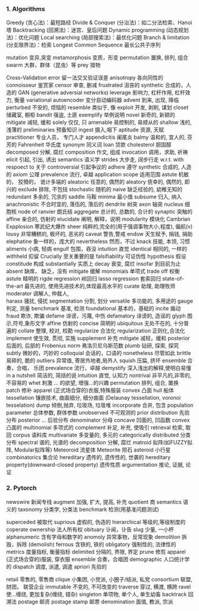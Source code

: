 ### 1. Algorithms
Greedy (贪心法)：最短路经
Divide & Conquer (分治法)：如二分法检索、Hanoi塔
Backtracking (回溯法)：迷宫、皇后问题
Dynamic programming (动态规划法)：优化问题
Local searching (局部搜索法)：最优化问题
Branch & limitation (分支限界法)：检索
Longest Common Sequence 最长公共子序列 

mutation 变异,突变
metamorphosis 变质，形变
permutation 置换, 排列, 组合
swarm 大群，群体（昆虫）等
prey 猎物

Cross-Validation error 留一法交叉验证误差
anisotropy 各向同性的
connoisseur 鉴赏家
censor  审查, 删减
frustrated  沮丧的
synthetic 合成的，人造的 
GAN (generative adversial networks) 
leverage  影响力, 杠杆作用, 杠杆效力, 衡量 
variational autoencoder 变分自动编码器
advent 到来, 出现, 降临
perturbed 不安的, 烦恼的
resemble  类似于, 像
exploit 开发, 剥削, 谋划
closet  储藏室, 橱柜
bandit     强盗, 土匪
exemplify  举例说明
novel 新奇的, 新颖的
mitigate  减轻, 缓和
solely 仅仅, 只
amenable 易控制的, 易顺从的
shallow 浅的, 浅薄的 
preliminaries 预备知识 
ingest 摄入,咽下
aptitude 资源, 天赋
practitioner  专业人员， 专门人才
appendicitis 阑尾炎
balmy 温和的, 宜人的, 芬芳的
Fahrenheit 华氏度
synonym 同义词
loan 贷款 
cholesterol 胆固醇
decomposed 分解, 腐烂
composition 作文, 组成
invocation  调用，求助, 祈祷
elicit   引起, 引出, 诱出
semantics  语义学
strides 大步走, 阔步行走
w.r.t.  with respoect to  关于
controversial 引起争议的
adhere  遵守
synthetic 合成的, 人造的
axiom  公理
prevalence 流行, 卓越
application scope 适用范围
astute  机敏的， 狡猾的， 诡计多端的
aleatoric 任意的, 偶然的
aleatory  侥幸的, 偶然的, 即兴的
exclude 排除, 不包括
stochastic  随机的
naive 缺乏经验的, 幼稚无知的
redundant 多余的, 冗余的
saddle 马鞍
minima 最小值
subsume  归入, 纳入
anachronistic  不合时宜的, 落伍的, 落后的
dendrite  树突  axon 轴突  nucleus  细胞核
node of ranvier 朗氏结 
aggregate 总计的, 总数的, 合计的
synaptic  突触的 
affine 亲合的, 仿射的
elucidate 阐明, 解释，说明
modularity  模块化
Cambrian Expplosion 寒武纪大爆炸
sheer  纯粹的,完全的(用于强调事物大小,程度), 偏航(v)
lousy  非常糟糕的, 极坏的, 恶劣的
caveat 警告,警戒
endow  天生赋予, 捐钱, 捐助
elephatine 象一样的，庞大的
nevertheless  然而，不过
knack  技能, 本领, 习惯 
aliments  小病, 轻病
engulf 包围，吞没
intuition 直觉
identical 相同的, 一样的
withheld  扣留
Crucially 至关重要的是
falsifiability 可证伪性
hypothesis 假设
constitude 构成 
substantially 实质上
decay 衰变, 腐烂
insofar 到目前为止
absent 缺席， 缺乏，没有
mitigate 缓解 
monomials 单项式
trade off 权衡
astute 精明的 
rigde regression 岭回归
lasso regression 套索回归
state-of-the-art 最先进的, 使用先进技术的,体现最高水平的
curate 助理, 助理牧师
moderator 调解人, 仲裁人,  
harass 骚扰, 侵扰
segmentation 分割, 划分
versatile 多功能的, 多用途的
gauge 判定, 测量
benchmark 基准, 检测 
foundational 基本的，基础的
incite 煽动
fraud  欺诈, 欺骗 
defame 诽谤，污蔑, 中伤 
defamatory 诽谤的, 造谣的 
glyph 图示,符号,象形文字
affine 仿射的
concise 简明的
ubiquitous 无处不在的, 十分普遍的
collate 整理, 校对, 校勘
regularize  合法化
regularization 正则化,合法化
implement 使生效, 贯彻, 实施
supplement 补充 
mitigate 减轻，缓和 
posterior 后面的, 后部的 
Frobenius norm 弗洛贝尼乌斯范数
plumb  钻研, 探索, 探究
subtly 微妙的，巧妙的
colloquial 会话的，口语的 
nonetheless 尽管如此
brittle 易碎的, 脆的
outliers 异常值, 寄居外地者,局外人
squish 压扁, 挤坏 
ensemble 合奏，合唱， 乐团
prevalence 流行，卓越 
demystify 深入浅出的解释,使明白易懂
in a nutshell 简洁的, 简括的说
intuition 直觉, 认知力
nontrival 非平凡的,非零的,不容易的
whet 刺激 ... 的欲望, 增强...的兴趣
permutation 排列, 组合, 置换
patch 修补 
apparel (正式场合穿的)衣服,特殊服装
convex 凸面 
hull 船体
tessellation 镶嵌技术, 曲面细分, 细分曲面 (Delaunay tessellation, voronoi tesselation) 
dump 倾倒,抛弃, 垃圾场, 垃圾堆
incorporate 合并, 包含 
population parameter 总体参数, 群体参数
unobserved 不可观测的
prior distribution 先验分布 
posterior ... 后验分布
denominator 分母 
concave 凹面的, 凹函数
convex  凸面的
multinomial  多项式的
complement 补足, 补充, 使吸引
retrieval 检索, 取回
corpus 语料库
multivariate 多变量的, 多元的
categorically distributed 分类分布
spectral 谱的, 光谱的
decomposition 分解, 腐烂
matroid 拟阵(如FUZZY拟阵, Modular拟阵等)
Meteoroid 流星体
Meteorite 陨石
asteroid  小行星 
combinatorics 集合论
hereditary 遗传的, 遗传性的, 世袭的
hereditary property(downward-closed property) 遗传性质
argumentation 推论, 证据, 论证



### 2. Pytorch 
newswire 新闻专线
augment 加强, 扩大, 提高, 补充
quotient 商
semantics  语义的
taxonomy 分类学, 分类法 
benchmark 检测(用基准问题测试) 

superceded 被取代 
suprious 虚假的, 伪造的
hierarchical 等级的,等级制度的
coperate ownership 法人所有权
obituary  讣闻，讣告
slug 少量, 一小杯
alphanumeric 含有字母和数字的 
anomoly 异常事物，反常现象
demolition 拆毁，拆除 (demolish)
ferrous 含铁的, 铁的
obligatory 强制性的, 法律性的
metrics 度量指标, 衡量指标 
delimited 分隔的, 界限, 界定
prune 修剪 
apparel (正式场合穿的)服装, 穿衣服
ensemble 合奏，合唱团
demographic 人口统计学的 
dispatch 调度, 派遣, 调遣
apriori 先验的 

retail 零售的, 零售商 
clique 小集团, 小党派, 小圈子/结派, 私党
consortium  联盟, 财团， 联营企业
immutable  不变的, 不可改变的 
traverse 穿过, 横渡,  横跨
ravel 使...缠绕, 更加复杂(缠绕, 错杂)
singleton 单项物, 单个人, 单生幼畜
backtrack 回溯法
postage 邮资 
postage stamp 邮票
denomination  面值, 教派, 宗派

